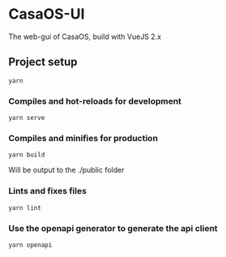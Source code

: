 # CasaOS-UI

The web-gui of CasaOS, build with VueJS 2.x

## Project setup

```
yarn
```

### Compiles and hot-reloads for development

```
yarn serve
```

### Compiles and minifies for production

```
yarn build
```

Will be output to the ./public folder

### Lints and fixes files

```
yarn lint
```

### Use the openapi generator to generate the api client

```
yarn openapi
```